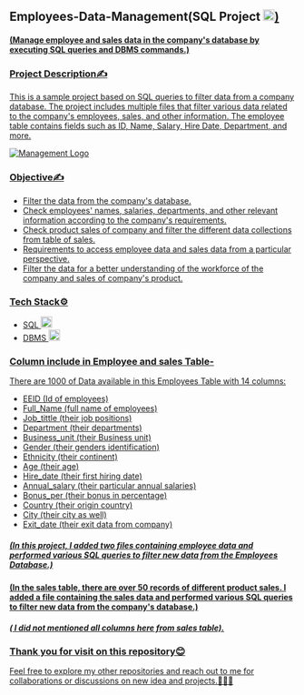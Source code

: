  
## Employees-Data-Management(SQL Project <a href="https://www.sql.com" target="_blank" rel="noreferrer"> <img src="https://www.svgrepo.com/show/331760/sql-database-generic.svg" alt="sql" width="20" height="20"/>)

#### (Manage employee and sales data in the company's database by executing SQL queries and DBMS commands.)

### Project Description✍️

This is a sample project based on SQL queries to filter data from a company database. The project includes multiple files that filter various data related to the company's employees, sales, and other information. The employee table contains fields such as ID, Name, Salary, Hire Date, Department, and more.

![Management Logo](https://github.com/abhaymishra24/SQL_project_Employees_Data/blob/main/Company_logo2.png)

### Objective✍️
 - Filter the data from the company's database.
 - Check employees' names, salaries, departments, and other relevant information according to the company's requirements.
 - Check product sales of company and filter the different data collections from table of sales.
 - Requirements to access employee data and sales data from a particular perspective.
 - Filter the data for a better understanding of the workforce of the company and sales of company's product.

### Tech Stack⚙️
- SQL <a href="https://www.sql.com" target="_blank" rel="noreferrer"> <img src="https://www.svgrepo.com/show/331760/sql-database-generic.svg" alt="sql" width="20" height="20"/>
- DBMS <a href="https://www.sql.com" target="_blank" rel="noreferrer"> <img src="https://www.svgrepo.com/show/331759/sql-azure.svg" alt="sql" width="20" height="20"/>

### Column include in Employee and sales Table-

There are 1000 of Data available in this Employees Table with 14 columns:

- EEID            (Id of employees)                                        
- Full_Name       (full name of employees)  
- Job_tittle      (their job positions) 
- Department      (their departments)
- Business_unit   (their Business unit)
- Gender          (their genders identification)
- Ethnicity       (their continent)
- Age             (their age)
- Hire_date       (their first hiring date)
- Annual_salary   (their particular annual salaries)
- Bonus_per       (their bonus in percentage)
- Country         (their origin country)
- City            (their city as well)
- Exit_date       (their exit data from company)

##### (In this project, I added two files containing employee data and performed various SQL queries to filter new data from the Employees Database.)

#### (In the sales table, there are over 50 records of different product sales. I added a file containing the sales data and performed various SQL queries to filter new data from the company's database.)
##### ( I did not mentioned all columns here from sales table).

### Thank you for visit on this repository😊
Feel free to explore my other repositories and reach out to me for collaborations or discussions on new idea and projects.🤝🧑‍💻
